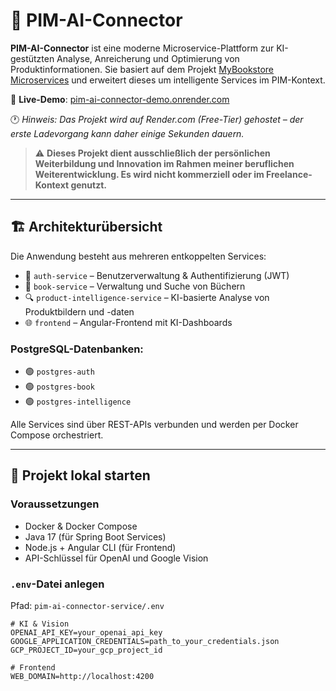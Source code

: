 # 🧠 PIM-AI-Connector

**PIM-AI-Connector** ist eine moderne Microservice-Plattform zur KI-gestützten Analyse, Anreicherung und Optimierung von Produktinformationen. Sie basiert auf dem Projekt [MyBookstore Microservices](https://github.com/thanhtuanh/mybookstore-microservices) und erweitert dieses um intelligente Services im PIM-Kontext.

🔗 **Live-Demo**: [pim-ai-connector-demo.onrender.com](https://pim-ai-connector-demo.onrender.com)

🕐 *Hinweis: Das Projekt wird auf Render.com (Free-Tier) gehostet – der erste Ladevorgang kann daher einige Sekunden dauern.*

> ⚠️ **Dieses Projekt dient ausschließlich der persönlichen Weiterbildung und Innovation im Rahmen meiner beruflichen Weiterentwicklung. Es wird nicht kommerziell oder im Freelance-Kontext genutzt.**

---

## 🏗️ Architekturübersicht

Die Anwendung besteht aus mehreren entkoppelten Services:

- 🔐 `auth-service` – Benutzerverwaltung & Authentifizierung (JWT)
- 📘 `book-service` – Verwaltung und Suche von Büchern
- 🔍 `product-intelligence-service` – KI-basierte Analyse von Produktbildern und -daten
- 🌐 `frontend` – Angular-Frontend mit KI-Dashboards

### PostgreSQL-Datenbanken:

- 🟢 `postgres-auth`
- 🟢 `postgres-book`
- 🟢 `postgres-intelligence`

Alle Services sind über REST-APIs verbunden und werden per Docker Compose orchestriert.

---

## 🚀 Projekt lokal starten

### Voraussetzungen

- Docker & Docker Compose
- Java 17 (für Spring Boot Services)
- Node.js + Angular CLI (für Frontend)
- API-Schlüssel für OpenAI und Google Vision

### `.env`-Datei anlegen

Pfad: `pim-ai-connector-service/.env`

```env
# KI & Vision
OPENAI_API_KEY=your_openai_api_key
GOOGLE_APPLICATION_CREDENTIALS=path_to_your_credentials.json
GCP_PROJECT_ID=your_gcp_project_id

# Frontend
WEB_DOMAIN=http://localhost:4200
